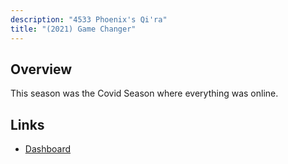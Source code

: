 ```yaml
---
description: "4533 Phoenix's Qi'ra"
title: "(2021) Game Changer"
---
```


## Overview

This season was the Covid Season where everything was online.

## Links

- [Dashboard](//github.com/4533-phoenix/FRC-Dashboard-2021)
